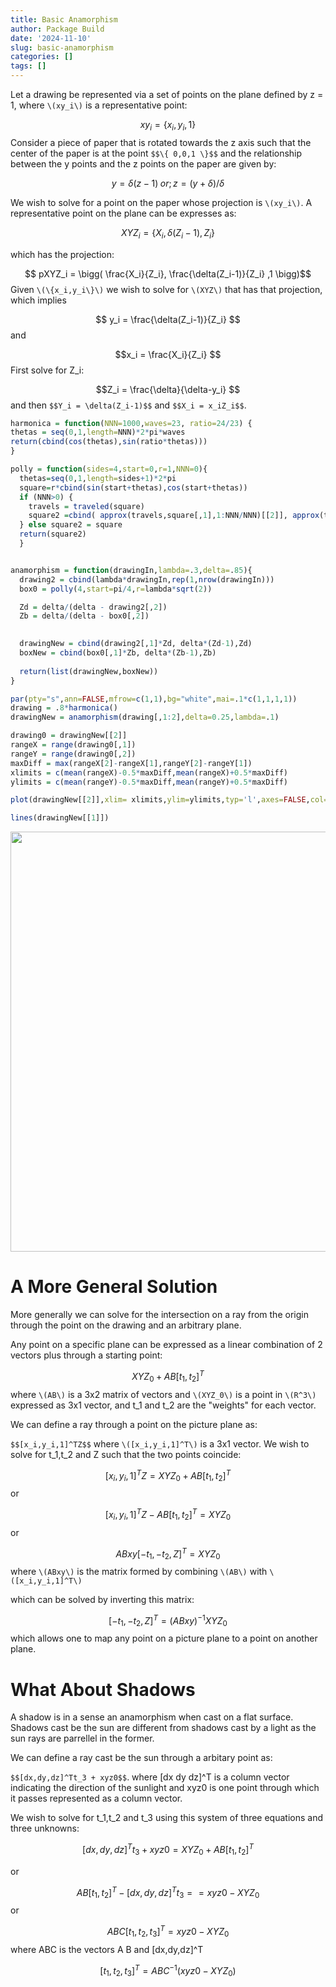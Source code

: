 ```yaml
---
title: Basic Anamorphism
author: Package Build
date: '2024-11-10'
slug: basic-anamorphism
categories: []
tags: []
---
```

Let a drawing be represented via a set of points on the plane defined by
z = 1, where `\(xy_i\)` is a representative point:

$$xy_i =  \{x_i,y_i,1\} $$ Consider a piece of paper that is rotated
towards the z axis such that the center of the paper is at the point
`$$\{ 0,0,1 \}$$` and the relationship between the y points and the z
points on the paper are given by:

$$ y = \delta (z-1) \; or ; z = (y + \delta)/\delta $$

We wish to solve for a point on the paper whose projection is `\(xy_i\)`. A
representative point on the plane can be expresses as:

$$ XYZ_i = \{ X_i, \delta(Z_i-1),Z_i \}$$

which has the projection:

$$ pXYZ_i = \bigg( \frac{X_i}{Z_i}, \frac{\delta(Z_i-1)}{Z_i} ,1 \bigg)$$
Given `\(\{x_i,y_i\}\)` we wish to solve for `\(XYZ\)` that has that projection,
which implies

$$ y_i = \frac{\delta(Z_i-1)}{Z_i} $$ and

$$x_i = \frac{X_i}{Z_i} $$ First solve for Z_i:

$$Z_i = \frac{\delta}{\delta-y_i} $$ and then `$$Y_i = \delta(Z_i-1)$$`
and `$$X_i = x_iZ_i$$`.


``` r
harmonica = function(NNN=1000,waves=23, ratio=24/23) {
thetas = seq(0,1,length=NNN)*2*pi*waves
return(cbind(cos(thetas),sin(ratio*thetas)))
}

polly = function(sides=4,start=0,r=1,NNN=0){
  thetas=seq(0,1,length=sides+1)*2*pi
  square=r*cbind(sin(start+thetas),cos(start+thetas))
  if (NNN>0) {
    travels = traveled(square)
    square2 =cbind( approx(travels,square[,1],1:NNN/NNN)[[2]], approx(travels,square[,2],1:NNN/NNN)[[2]])
  } else square2 = square 
  return(square2)
  }


anamorphism = function(drawingIn,lambda=.3,delta=.85){
  drawing2 = cbind(lambda*drawingIn,rep(1,nrow(drawingIn)))    
  box0 = polly(4,start=pi/4,r=lambda*sqrt(2))

  Zd = delta/(delta - drawing2[,2])
  Zb = delta/(delta - box0[,2])
  

  drawingNew = cbind(drawing2[,1]*Zd, delta*(Zd-1),Zd)
  boxNew = cbind(box0[,1]*Zb, delta*(Zb-1),Zb)
  
  return(list(drawingNew,boxNew))  
}

par(pty="s",ann=FALSE,mfrow=c(1,1),bg="white",mai=.1*c(1,1,1,1))
drawing = .8*harmonica()
drawingNew = anamorphism(drawing[,1:2],delta=0.25,lambda=.1)

drawing0 = drawingNew[[2]]
rangeX = range(drawing0[,1])
rangeY = range(drawing0[,2])
maxDiff = max(rangeX[2]-rangeX[1],rangeY[2]-rangeY[1])
xlimits = c(mean(rangeX)-0.5*maxDiff,mean(rangeX)+0.5*maxDiff)
ylimits = c(mean(rangeY)-0.5*maxDiff,mean(rangeY)+0.5*maxDiff)

plot(drawingNew[[2]],xlim= xlimits,ylim=ylimits,typ='l',axes=FALSE,col='lightblue',lwd=3)

lines(drawingNew[[1]])
```

<img src="{{< blogdown/postref >}}index_files/figure-html/unnamed-chunk-1-1.png" width="672" />

# A More General Solution

More generally we can solve for the intersection on a ray from the
origin through the point on the drawing and an arbitrary plane.

Any point on a specific plane can be expressed as a linear combination of 2 vectors plus through a starting point:

$$ XYZ_0 + AB[t_1,t_2]^T $$
where `\(AB\)` is a 3x2 matrix of vectors and `\(XYZ_0\)` is a point in `\(R^3\)` expressed as 3x1 vector, and t_1 and t_2 are the "weights" for each vector.


We can define a ray through a point on the picture plane as:

`$$[x_i,y_i,1]^TZ$$`
where `\([x_i,y_i,1]^T\)` is a 3x1 vector.  We wish to solve for t_1,t_2 and Z such that the two points coincide:

$$[x_i,y_i,1]^TZ =  XYZ_0 + AB[t_1,t_2]^T $$
or 

$$[x_i,y_i,1]^TZ -  AB[t_1,t_2]^T =  XYZ_0  $$
or

$$ABxy[-t_1,-t_2,Z]^T =  XYZ_0  $$
where `\(ABxy\)` is the matrix formed by combining `\(AB\)` with `\([x_i,y_i,1]^T\)`

which can be solved by inverting this matrix:


$$[-t_1,-t_2,Z]^T = \bigg(ABxy\bigg)^{-1} XYZ_0  $$
which allows one to map any point on a picture plane to a point on another plane.


# What About Shadows


A shadow is in a sense an anamorphism when cast on a flat surface.  Shadows cast be the sun are different from shadows cast by a light as the sun rays are parrellel in the former.



We can define a ray cast be the sun through a arbitary point as:

`$$[dx,dy,dz]^Tt_3 + xyz0$$`. where [dx dy dz]^T is a column vector indicating the direction of the sunlight and xyz0 is one point through which it passes represented as a column vector. 


We wish to solve for t_1,t_2 and t_3 using this system of three equations and three unknowns:

$$[dx,dy,dz]^Tt_3 + xyz0 =  XYZ_0 + AB[t_1,t_2]^T $$

or 


$$ AB[t_1,t_2]^T - [dx,dy,dz]^Tt_3 =  =  xyz0 - XYZ_0  $$
or 

$$ ABC[t_1,t_2,t_3]^T =   xyz0 - XYZ_0  $$
where ABC is the vectors A B and [dx,dy,dz]^T


$$ [t_1,t_2,t_3]^T =   ABC^{-1} (xyz0 - XYZ_0)  $$
